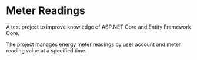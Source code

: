 # Meter Readings

A test project to improve knowledge of ASP.NET Core and Entity Framework Core.

The project manages energy meter readings by user account and meter reading value at a specified time.